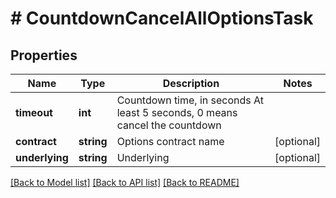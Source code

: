 # # CountdownCancelAllOptionsTask

## Properties

Name | Type | Description | Notes
------------ | ------------- | ------------- | -------------
**timeout** | **int** | Countdown time, in seconds  At least 5 seconds, 0 means cancel the countdown | 
**contract** | **string** | Options contract name | [optional] 
**underlying** | **string** | Underlying | [optional] 

[[Back to Model list]](../../README.md#documentation-for-models) [[Back to API list]](../../README.md#documentation-for-api-endpoints) [[Back to README]](../../README.md)
